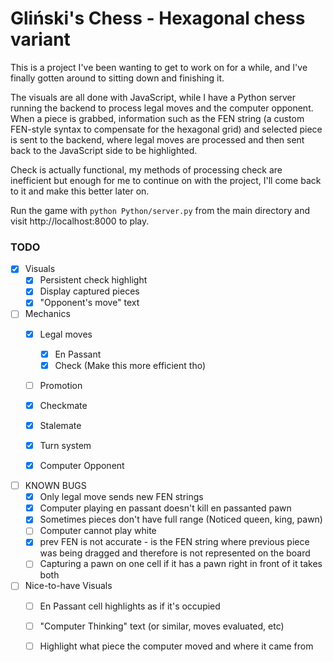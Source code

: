 # Gliński's Chess - Hexagonal chess variant

This is a project I've been wanting to get to work on for a while, 
and I've finally gotten around to sitting down and finishing it.

The visuals are all done with JavaScript, while I have a Python server
running the backend to process legal moves and the computer opponent.
When a piece is grabbed, information such as the FEN string (a custom
FEN-style syntax to compensate for the hexagonal grid) and selected piece
is sent to the backend, where legal moves are processed and then sent back
to the JavaScript side to be highlighted.

Check is actually functional, my methods of processing check are inefficient but enough for me to continue on with
the project, I'll come back to it and make this better later on.

Run the game with `python Python/server.py` from the main directory and visit http://localhost:8000 to play.

### TODO
- [X] Visuals
  - [X] Persistent check highlight
  - [X] Display captured pieces
  - [X] "Opponent's move" text

- [ ] Mechanics
  - [X] Legal moves
    - [X] En Passant
    - [X] Check (Make this more efficient tho)

  - [ ] Promotion

  - [X] Checkmate
  - [X] Stalemate
  - [X] Turn system
  - [X] Computer Opponent

- [ ] KNOWN BUGS
  - [X] Only legal move sends new FEN strings
  - [X] Computer playing en passant doesn't kill en passanted pawn
  - [X] Sometimes pieces don't have full range (Noticed queen, king, pawn)
  - [ ] Computer cannot play white
  - [X] prev FEN is not accurate - is the FEN string where previous piece was being dragged and therefore is not represented on the board
  - [ ] Capturing a pawn on one cell if it has a pawn right in front of it takes both

- [ ] Nice-to-have Visuals
  - [ ] En Passant cell highlights as if it's occupied
  - [ ] "Computer Thinking" text (or similar, moves evaluated, etc)
  - [ ] Highlight what piece the computer moved and where it came from


